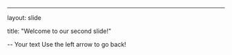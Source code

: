 ---

layout: slide

title: "Welcome to our second slide!"

--
Your text
Use the left arrow to go back!
